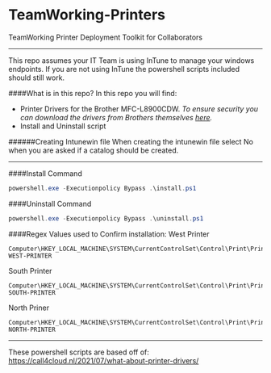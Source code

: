 # TeamWorking-Printers
TeamWorking Printer Deployment Toolkit for Collaborators

---

This repo assumes your IT Team is using InTune to manage your windows endpoints.
If you are not using InTune the powershell scripts included should still work.

####What is in this repo?
In this repo you will find:
* Printer Drivers for the Brother MFC-L8900CDW.
_To ensure security you can download the drivers from Brothers themselves [here](https://support.brother.com/g/b/downloadend.aspx?c=us&lang=en&prod=mfcl8900cdw_all&os=10068&dlid=dlf103195_000&flang=4&type3=407)._
* Install and Uninstall script

######Creating Intunewin file
When creating the intunewin file select No when you are asked if a catalog should be created.

---

####Install Command
```powershell
powershell.exe -Executionpolicy Bypass .\install.ps1
```
####Uninstall Command
```powershell
powershell.exe -Executionpolicy Bypass .\uninstall.ps1
```

####Regex Values used to Confirm installation:
West Printer
```
Computer\HKEY_LOCAL_MACHINE\SYSTEM\CurrentControlSet\Control\Print\Printers\TW-WEST-PRINTER
```
South Printer
```
Computer\HKEY_LOCAL_MACHINE\SYSTEM\CurrentControlSet\Control\Print\Printers\TW-SOUTH-PRINTER
```
North Priner
```
Computer\HKEY_LOCAL_MACHINE\SYSTEM\CurrentControlSet\Control\Print\Printers\TW-NORTH-PRINTER
```

---

These powershell scripts are based off of: 
https://call4cloud.nl/2021/07/what-about-printer-drivers/